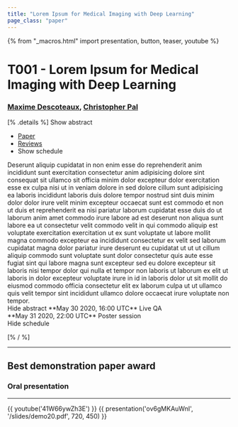 ```yaml
---
title: "Lorem Ipsum for Medical Imaging with Deep Learning"
page_class: "paper"
---
```


{% from "_macros.html" import presentation, button, teaser, youtube %}


# T001 - Lorem Ipsum for Medical Imaging with Deep Learning

### [Maxime Descoteaux](https://chat.midl.io/direct/max.descoteaux), [Christopher Pal](https://chat.midl.io/direct/ChrisPal)

[% .details %]
<a class="toggle_visibility" data-selector=".paper_abstract" data-level="3">Show abstract</a>
- <a href="http://proceedings.mlr.press/v102/">Paper</a>
- <a href="https://openreview.net/group?id=MIDL.io/2020/Conference">Reviews</a>
- <a class="toggle_visibility" data-selector=".paper_qa" data-level="3">Show schedule</a>

<span class="abstract">
        Deserunt aliquip cupidatat in non enim esse do reprehenderit anim incididunt sunt exercitation consectetur anim adipisicing dolore sint consequat sit ullamco sit officia minim dolor excepteur dolor exercitation esse ex culpa nisi ut in veniam dolore in sed dolore cillum sunt adipisicing ea laboris incididunt laboris duis dolore tempor nostrud sint duis minim dolor dolor irure velit minim excepteur occaecat sunt est commodo et non ut duis et reprehenderit ea nisi pariatur laborum cupidatat esse duis do ut laborum anim amet commodo irure labore ad est deserunt non aliqua sunt labore ea ut consectetur velit commodo velit in qui commodo aliquip est voluptate exercitation exercitation ut ex sunt voluptate ut labore mollit magna commodo excepteur ea incididunt consectetur ex velit sed laborum cupidatat magna dolor pariatur irure deserunt eu cupidatat ut ut ut cillum aliquip commodo sunt voluptate sunt dolor consectetur quis aute esse fugiat sint qui labore magna sunt excepteur sed eu dolore excepteur sit laboris nisi tempor dolor qui nulla et tempor non laboris ut laborum ex elit ut laboris in dolor excepteur voluptate irure in id in laboris dolor ut sit mollit do eiusmod commodo officia consectetur elit ex laborum culpa ut ut ullamco quis velit tempor sint incididunt ullamco dolore occaecat irure voluptate non tempor.
          <br/>
        <span class="actions">
  <a class="toggle_visibility" data-level="2">Hide abstract</a></span>
</span>

<span class="schedule">
        **May 30 2020, 16:00 UTC** Live QA
        <br>
        **May 31 2020, 22:00 UTC** Poster session
        <br>
        <span class="actions"><a class="toggle_visibility" data-level="2">Hide schedule</a></span>
</span>

<!-- {{ button("Access paper channel", "https://chat.midl.io/channel/t001") }} -->
[% / %]

---

## Best demonstration paper award
### Oral presentation

---

{{ youtube('41W66ywZh3E') }}
{{ presentation('ov6gMKAuWnI', '/slides/demo20.pdf', 720, 450) }}